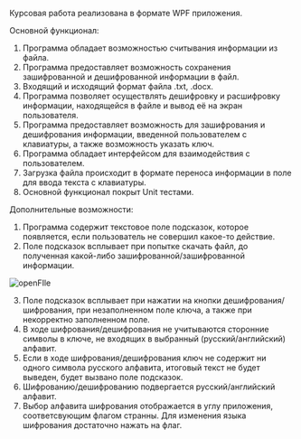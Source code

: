 Курсовая работа реализована в формате WPF приложения.

Основной функционал:
1. Программа обладает возможностью считывания информации из файла.
2. Программа предоставляет возможность сохранения зашифрованной и дешифрованной информации в файл.
3. Входящий и исходящий формат файла .txt, .docx.
4. Программа позволяет осуществлять дешифровку и расшифровку информации, находящейся в файле и вывод её на экран пользователя.
5. Программа предоставляет возможность для зашифрования и дешифрования информации, введенной пользователем с клавиатуры, а также возможность указать ключ.
6. Программа обладает интерфейсом для взаимодействия с пользователем.
7. Загрузка файла происходит в формате переноса информации в поле для ввода текста с клавиатуры.
8. Основной функционал покрыт Unit тестами.


Дополнительные возможности:
1. Программа содержит текстовое поле подсказок, которое появляется, если пользователь не совершил какое-то действие.
2. Поле подсказок всплывает при попытке скачать файл, до полученная какой-либо зашифрованной/зашифрованной информации.

![openFIle](https://user-images.githubusercontent.com/74231423/116739328-37537080-a9fc-11eb-9aa3-0ef552916922.gif) 

3. Поле подсказок всплывает при нажатии на кнопки дешифрования/шифрования, при незаполненном поле ключа, а также при некорректно заполненном поле.
4. В ходе шифрования/дешифрования не учитываются сторонние символы в ключе, не входящих в выбранный (русский/английский) алфавит.
5. Если в ходе шифрования/дешифрования ключ не содержит ни одного символа русского алфавита, итоговый текст не будет выведен, будет вызвано поле подсказок.
6. Шифрованию/дешифрованию подвергается русский/английский алфавит.
7. Выбор алфавита шифрования отображается в углу приложения, соответсвующим флагом странны. Для изменения языка шифрования достаточно нажать на флаг.
